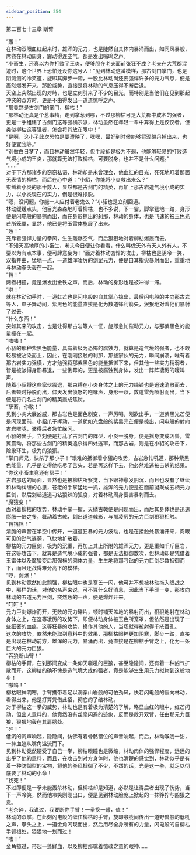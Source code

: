 ```yaml
---
sidebar_position: 254
---
```

 第二百七十三章 断臂


“轰！”  
在林动双眼血红起来时，雄浑的元力，也是陡然自其体内暴涌而出，如同风暴般，席卷在林动周身，震动得连空气，都是发出嗡鸣之声。  
“小畜生，还真以为你打败了王炎，便够胆在老夫面前张狂不成？老夫在大荒郡混迹时，这个世界上恐怕还没你这号人！”见到林动这番模样，那古剑门掌门，也是阴测测的冷笑道，旋即其脚步一踏，一股比林动尚还要强悍许多的元力气息，便是轰然爆发开来，那股威势，直接是将林动的气息压得不断后退。  
天空上突然出现的对峙，也是立刻引来了不少的目光，而特别是当他们在见到那起冲突的双方时，更是不由得发出一道道惊呼之声。  
“那竟然是古剑门的掌门，柳枯！”  
“那林动还真是个惹事精，走到拿惹到哪，不过那柳枯可是大荒郡中成名的强者，更是一手组建了古剑门这等强横宗派，林动虽然在年轻一辈中算得上是佼佼者，但类似柳枯这等强者，怎会将其放在眼中！”  
“是啊，这小子此次恐怕是要遭殃了，嘿嘿，最好到时候能够将涅槃丹掉出来，也好便宜我等。”  
“别做白日梦了，而且林动虽然年轻，但手段却是极为不弱，他能够轻易的打败造气境小成的王炎，那就算无法打败柳枯，可要脱身，也并不是什么问题。”  
“……”  
对于下方那诸多的窃窃私语，林动却是未曾理会，他血红的目光，死死地盯着那面无表情的柳枯，而后在心中道：“小貂，你能将小炎救出来么？”  
束缚着小炎的那十数人，显然都是古剑门的精英，再加上那古岩造气境小成的实力，以小炎现在的实力，倒是很难挣脱。  
“嗯，没问题，你能一人应付着老鬼么？”小貂也是立刻回道。  
林动缓缓点头，他目光森森地盯着柳枯，也不多说，下一霎，脚掌猛地一踏，身形便是闪电般的暴掠而出，而在身形掠出的刹那，林动的身体，也是飞速的被玉色光芒所笼罩，显然，他已是将玉雷体施展了出来。  
“轰！”  
充斥着强悍力量的拳风，生生轰爆空气，而后狠狠地对着柳枯爆轰而去。  
“不知天高地厚的小畜生，老夫今日便让你看看，什么叫做天外有天人外有人，不要以为有点本事，便可肆意妄为！”面对着林动凶悍的攻击，柳枯也是阴冷一笑，双指并曲，猛地一点，一道雄浑凌厉的剑罡元力，便是自其指尖暴射而出，重重地与林动拳头轰在一起。  
“铛！”  
两者相撞，竟是爆发出金铁之声，而后，林动的身形也是被冲得一滞。  
“咻！”  
就在林动动手时，一道虹芒也是闪电般的自其掌心掠出，最后闪电般的冲向那古岩等人，爪子舞动间，紫黑色的能量直接是化为数道锋利箭矢，狠狠地对着他们暴射了过去。  
“什么东西！”  
突如其来的攻击，也是让得那古岩等人一怔，旋即急忙催动元力，与那紫黑色的能量撞在一起。  
“嗤嗤！”  
小貂的那种紫黑色能量，具有着极为恐怖的腐蚀力，就算是造气境的强者，也不敢轻易被沾染而上，因此，在刚刚接触的刹那，那些家伙的元力，瞬间崩溃，唯有着那古岩实力强横，方才勉强将那紫黑色的能量抵御下来，但其他一些实力稍弱者，皆是被骇得身形暴退，一些倒霉的，更是被腐蚀到身体，发出一阵阵凄厉的嚎叫声。  
随着小貂将这些家伙震退，那束缚在小炎身体之上的元力绳锁也是迅速消散而去，后者顿时挣脱而出，仰天发出愤怒的咆哮声，身形一跃，数道雷光喷射而出，当下便是将几名古剑门的精英轰成焦炭。  
“孽畜，你敢！”  
见到小炎大展凶威，那古岩也是面色剧变，一声厉喝，刚欲出手，一道紫黑光芒便是闪现面前，小貂爪子挥动，一道犹如光盘般的紫黑光芒便是掠出，闪电般的射向古岩喉咙，骇得后者急忙躲闪。  
小貂的出手，立刻便是打乱了古剑门的阵型，小炎一脱身，便是摇身变成凶兽，雷翼震动，将那些古剑门的精英追杀得四处逃窜，而那古岩，则是在小貂的攻击下，险象环生，极为的狼狈。  
“掌门师兄，快杀了那小子！”艰难的抵御着小貂的攻势，古岩急忙吼道，那种紫黑色能量，几乎是让得他吃尽了苦头，若是再这样下去，他必然难逃被击杀的结果。  
“你这小畜生竟还有帮手！”  
古岩那边的局面，显然也是被柳枯所察觉，当下眼神愈发阴沉，而且也没有了继续和林动纠缠的心思，苍老的手掌猛地一抓，雄浑的元力便是在面前凝聚成五柄元力巨剑，然后划起道道刁钻狠辣的弧度，对着林动周身要害暴刺而去。  
“魔猿变！”  
面对着柳枯的攻势，林动手掌一握，天鳞古戟便是闪现而出，而后其身体也是迅速膨胀一倍之多，舞动着古戟，划出道道戟影，与那凌厉的元力巨剑狠狠相触。  
“铛铛铛！”  
清脆的声音在半空中传开，一道道狂暴的元力波动，也是在接触处暴涌开来，肉眼可见的劲气涟漪，飞快地扩散着。  
柳枯的元力巨剑，极为的沉重，再加上其上所附的雄浑元力，更是重如千斤巨岩，在这等攻击下，就算是造气境小成的强者，都是无法抵御数次，但林动却是凭借着玉雷体以及魔猿变后那强横的肉体力量，生生地将那刁钻的元力巨剑尽数抵御而下，而且还战得难分高下的模样。  
“哼，剑爆！”  
见到林动竟然如此顽强，柳枯眼中也是寒芒一闪，他可并不想被林动拖入缠战之中，那样的话，对他的名声来说，可不算什么好消息，因此当下手印一变，那攻向林动的五道元力巨剑，突然轰的一声，便是爆炸开来。  
“叮叮！”  
元力巨剑爆炸而开，无数的元力碎片，顿时铺天盖地的暴射而出，狠狠地射在林动身体之上，在这等凌厉的攻势下，即便林动身体被玉色所笼罩，但依然是出现了一些细密的血痕，这等狂暴的攻势，换作其他的人，当场就得被射得千疮百孔。  
这次的攻势，依然未能取到意料中的效果，那柳枯眼神更加阴寒，脚步一踏，直接是出现在林动前方，雄浑的元力，暴涌而出，竟直接是在柳枯手臂之上，化为一条巨大的元力巨狼。  
“吞狼断山臂！”  
柳枯的手臂，在刹那间变成一条仰天嘶吼的巨狼，甚至隐隐间，还有着一种凶气扩散而开，这柳枯的确不愧是造气境大成的强者，竟是能够生生用元力拟物到这般地步！  
“嗷呜！”  
柳枯眼神阴寒，手臂携带着足以洞穿山岩般的可怕劲风，快若闪电般的轰向林动，看得出来，他是打算凭借此招，彻底的了结林动。  
对于柳枯这一拳的威势，林动也是有着极为清楚的了解，略显血红的眼中，红芒闪动，但出人意料的，他竟然没有丝毫闪避的迹象，反而是敞开双臂，任由那元力巨狼，狠狠地轰在其肩膀处。  
“砰！”  
低沉的闷声响起，隐隐间，仿佛有着骨骼错位的声音响起，而后，林动喉咙一甜，一抹血迹从嘴角溢流而下。  
见到林动竟然硬受了自己一拳，柳枯眼瞳也是微缩，林动肉体的强悍程度，远远的出乎了他的意料，而且，在攻击到对方身体时，他也清楚的感觉到，林动似乎是有着一种防御型的宝物，将他的拳风抵御了不少，不然的话，光是这一拳，就足以彻底要了林动的小命！  
“找死！”  
不过即便是一拳未能轰杀林动，但柳枯却是知道，必然是让得后者出现了伤势，当下一声冷笑，然而他冷笑刚刚出口，便是见到林动脸庞上掀起的一抹狰狞与凶狠之意。  
“老杂碎，我说过，我要断你手臂！一拳换一臂，值！”  
林动的双掌，在此刻闪电般的缠住柳枯的手臂，旋即喉咙间传出一道野兽般的低吼之声，拳头之上，一道金角闪现而出，然后用尽全身所有的力量，闪电般的自柳枯手臂根处，狠狠地一划而过！  
“嗤！”  
金角掠过，带起一蓬鲜血，以及柳枯那噙着惊骇之意的眼神……  
  
  
